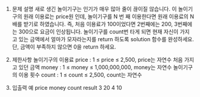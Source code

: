 1. 문제 설명
   새로 생긴 놀이기구는 인기가 매우 많아 줄이 끊이질 않습니다. 이 놀이기구의 원래 이용료는 price원 인데, 놀이기구를 N 번 째 이용한다면 원래 이용료의 N배를 받기로 하였습니다. 즉, 처음 이용료가 100이었다면 2번째에는 200, 3번째에는 300으로 요금이 인상됩니다.
   놀이기구를 count번 타게 되면 현재 자신이 가지고 있는 금액에서 얼마가 모자라는지를 return 하도록 solution 함수를 완성하세요.
   단, 금액이 부족하지 않으면 0을 return 하세요.

2. 제한사항
   놀이기구의 이용료 price : 1 ≤ price ≤ 2,500, price는 자연수
   처음 가지고 있던 금액 money : 1 ≤ money ≤ 1,000,000,000, money는 자연수
   놀이기구의 이용 횟수 count : 1 ≤ count ≤ 2,500, count는 자연수

3. 입출력 예
   price money count result
   3 20 4 10
